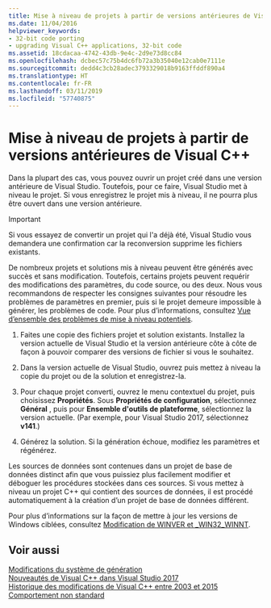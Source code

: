 ```yaml
---
title: Mise à niveau de projets à partir de versions antérieures de Visual C++
ms.date: 11/04/2016
helpviewer_keywords:
- 32-bit code porting
- upgrading Visual C++ applications, 32-bit code
ms.assetid: 18cdacaa-4742-43db-9e4c-2d9e73d8cc84
ms.openlocfilehash: dcbec57c75b4dc6fb72a3b35040e12cab0e7111e
ms.sourcegitcommit: dedd4c3cb28adec3793329018b9163ffddf890a4
ms.translationtype: HT
ms.contentlocale: fr-FR
ms.lasthandoff: 03/11/2019
ms.locfileid: "57740875"
---
```

# <a name="upgrading-projects-from-earlier-versions-of-visual-c"></a>Mise à niveau de projets à partir de versions antérieures de Visual C++

Dans la plupart des cas, vous pouvez ouvrir un projet créé dans une version antérieure de Visual Studio. Toutefois, pour ce faire, Visual Studio met à niveau le projet. Si vous enregistrez le projet mis à niveau, il ne pourra plus être ouvert dans une version antérieure.

> [!IMPORTANT]
> Si vous essayez de convertir un projet qui l'a déjà été, Visual Studio vous demandera une confirmation car la reconversion supprime les fichiers existants.

De nombreux projets et solutions mis à niveau peuvent être générés avec succès et sans modification. Toutefois, certains projets peuvent requérir des modifications des paramètres, du code source, ou des deux. Nous vous recommandons de respecter les consignes suivantes pour résoudre les problèmes de paramètres en premier, puis si le projet demeure impossible à générer, les problèmes de code. Pour plus d’informations, consultez [Vue d’ensemble des problèmes de mise à niveau potentiels](../porting/overview-of-potential-upgrade-issues-visual-cpp.md).

1. Faites une copie des fichiers projet et solution existants. Installez la version actuelle de Visual Studio et la version antérieure côte à côte de façon à pouvoir comparer des versions de fichier si vous le souhaitez.

2. Dans la version actuelle de Visual Studio, ouvrez puis mettez à niveau la copie du projet ou de la solution et enregistrez-la.

3. Pour chaque projet converti, ouvrez le menu contextuel du projet, puis choisissez **Propriétés**. Sous **Propriétés de configuration**, sélectionnez **Général** , puis pour **Ensemble d'outils de plateforme**, sélectionnez la version actuelle. (Par exemple, pour Visual Studio 2017, sélectionnez **v141**.)

4. Générez la solution. Si la génération échoue, modifiez les paramètres et régénérez.

Les sources de données sont contenues dans un projet de base de données distinct afin que vous puissiez plus facilement modifier et déboguer les procédures stockées dans ces sources. Si vous mettez à niveau un projet C++ qui contient des sources de données, il est procédé automatiquement à la création d’un projet de base de données différent.

Pour plus d’informations sur la façon de mettre à jour les versions de Windows ciblées, consultez [Modification de WINVER et _WIN32_WINNT](../porting/modifying-winver-and-win32-winnt.md).

## <a name="see-also"></a>Voir aussi

[Modifications du système de génération](../build/build-system-changes.md)<br/>
[Nouveautés de Visual C++ dans Visual Studio 2017](../what-s-new-for-visual-cpp-in-visual-studio.md)<br/>
[Historique des modifications de Visual C++ entre 2003 et 2015](../porting/visual-cpp-change-history-2003-2015.md)<br/>
[Comportement non standard](../cpp/nonstandard-behavior.md)
